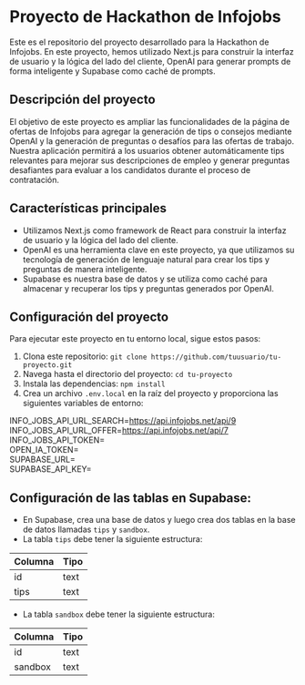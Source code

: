 # Proyecto de Hackathon de Infojobs

Este es el repositorio del proyecto desarrollado para la Hackathon de Infojobs. En este proyecto, hemos utilizado Next.js para construir la interfaz de usuario y la lógica del lado del cliente, OpenAI para generar prompts de forma inteligente y Supabase como caché de prompts.

## Descripción del proyecto

El objetivo de este proyecto es ampliar las funcionalidades de la página de ofertas de Infojobs para agregar la generación de tips o consejos mediante OpenAI y la generación de preguntas o desafíos para las ofertas de trabajo. Nuestra aplicación permitirá a los usuarios obtener automáticamente tips relevantes para mejorar sus descripciones de empleo y generar preguntas desafiantes para evaluar a los candidatos durante el proceso de contratación.

## Características principales

- Utilizamos Next.js como framework de React para construir la interfaz de usuario y la lógica del lado del cliente.
- OpenAI es una herramienta clave en este proyecto, ya que utilizamos su tecnología de generación de lenguaje natural para crear los tips y preguntas de manera inteligente.
- Supabase es nuestra base de datos y se utiliza como caché para almacenar y recuperar los tips y preguntas generados por OpenAI.


## Configuración del proyecto

Para ejecutar este proyecto en tu entorno local, sigue estos pasos:

1. Clona este repositorio: `git clone https://github.com/tuusuario/tu-proyecto.git`
2. Navega hasta el directorio del proyecto: `cd tu-proyecto`
3. Instala las dependencias: `npm install`
4. Crea un archivo `.env.local` en la raíz del proyecto y proporciona las siguientes variables de entorno:

INFO_JOBS_API_URL_SEARCH=https://api.infojobs.net/api/9  
INFO_JOBS_API_URL_OFFER=https://api.infojobs.net/api/7  
INFO_JOBS_API_TOKEN=  
OPEN_IA_TOKEN=  
SUPABASE_URL=  
SUPABASE_API_KEY=  


## Configuración de las tablas en Supabase:

- En Supabase, crea una base de datos y luego crea dos tablas en la base de datos llamadas `tips` y `sandbox`.
- La tabla `tips` debe tener la siguiente estructura:

| Columna | Tipo   |
| ------- | ------ |
| id      | text   |
| tips    | text   |

- La tabla `sandbox` debe tener la siguiente estructura:

| Columna | Tipo   |
| ------- | ------ |
| id      | text   |
| sandbox | text   |



